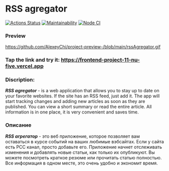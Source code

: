 # RSS agregator

[![Actions 
Status](https://github.com/AlexeyChi/frontend-project-11/actions/workflows/hexlet-check.yml/badge.svg)](https://github.com/AlexeyChi/frontend-project-11/actions) [![Maintainability](https://api.codeclimate.com/v1/badges/dc714029c2f9addd5ec9/maintainability)](https://codeclimate.com/github/AlexeyChi/frontend-project-11/maintainability) [![Node CI](https://github.com/AlexeyChi/frontend-project-11/actions/workflows/nodeCI.yml/badge.svg)](https://github.com/AlexeyChi/frontend-project-11/actions/workflows/nodeCI.yml)

### Preview

<https://github.com/AlexeyChi/project-preview-/blob/main/rssAgregator.gif>

### Tap the link and try it: <https://frontend-project-11-nu-five.vercel.app>

### Discription:

___RSS agregator___ - is a web application that allows you to stay up to date on your favorite websites. If the site has an RSS feed, just add it. The app will start tracking changes and adding new articles as soon as they are published. You can view a short summary or read the entire article.
All information is in one place, it is very convenient and saves time.

### Описание

___RSS агрегатор___ - это веб приложение, которое позволяет вам оставаться в курсе событий на  ваших любимые вэбсайтах. Если у сайта есть РСС канал, просто добавьте его. Приложение начнет отслеживать изменения и добавлять новые статьи, как только их опубликуют. Вы можете посмотреть краткое резюме или прочитать статью полностью.
Все информация в одном месте, это очень удобно и экономит время.
